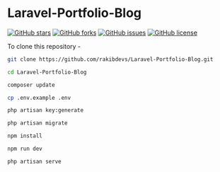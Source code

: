 # Laravel-Portfolio-Blog

[![GitHub stars](https://img.shields.io/github/stars/rakibdevs/Laravel-Portfolio-Blog)](https://github.com/rakibdevs/Laravel-Portfolio-Blog/stargazers)
[![GitHub forks](https://img.shields.io/github/forks/rakibdevs/Laravel-Portfolio-Blog)](https://github.com/rakibdevs/Laravel-Portfolio-Blog/network)
[![GitHub issues](https://img.shields.io/github/issues/rakibdevs/Laravel-Portfolio-Blog)](https://github.com/rakibdevs/Laravel-Portfolio-Blog/issues)
[![GitHub license](https://img.shields.io/github/license/rakibdevs/Laravel-Portfolio-Blog)](https://github.com/rakibdevs/Laravel-Portfolio-Blog/blob/master/LICENSE)



To clone this repository -
```bash
git clone https://github.com/rakibdevs/Laravel-Portfolio-Blog.git

cd Laravel-Portfolio-Blog

composer update

cp .env.example .env

php artisan key:generate

php artisan migrate

npm install

npm run dev

php artisan serve
```
